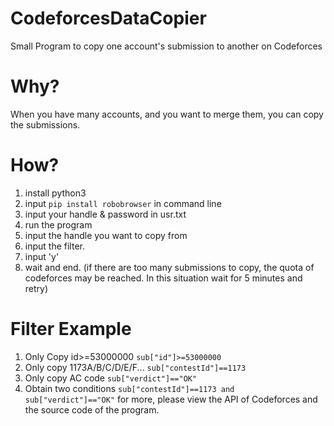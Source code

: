 # CodeforcesDataCopier
Small Program to copy one account's submission to another on Codeforces
# Why?
When you have many accounts, and you want to merge them, you can copy the submissions.
# How?
1. install python3 
2. input `pip install robobrowser` in command line
3. input your handle & password in usr.txt
4. run the program
5. input the handle you want to copy from
6. input the filter. 
7. input 'y'
8. wait and end. (if there are too many submissions to copy, the quota of codeforces may be reached. In this situation wait for 5 minutes and retry)
# Filter Example
1. Only Copy id>=53000000 `sub["id"]>=53000000`
2. Only copy 1173A/B/C/D/E/F... `sub["contestId"]==1173`
3. Only copy AC code `sub["verdict"]=="OK"`
4. Obtain two conditions `sub["contestId"]==1173 and sub["verdict"]=="OK"`
for more, please view the API of Codeforces and the source code of the program.
